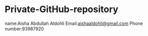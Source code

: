 # Private-GitHub-repository
name:Aisha Abdullah Aldohli
Email:aishaaldohli@gmail.com
Phone number:93987920
